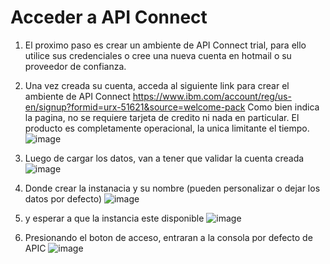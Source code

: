# Acceder a API Connect

1) El proximo paso es crear un ambiente de API Connect trial, para ello utilice sus credenciales o cree una nueva cuenta en hotmail o su proveedor de confianza.

2) Una vez creada su cuenta, acceda al siguiente link para crear el ambiente de API Connect https://www.ibm.com/account/reg/us-en/signup?formid=urx-51621&source=welcome-pack Como bien indica la pagina, no se requiere tarjeta de credito ni nada en particular. El producto es completamente operacional, la unica limitante el tiempo.
![image](https://github.com/user-attachments/assets/71f33d56-76c3-41c9-a7d6-3a46aa43c97b)

3) Luego de cargar los datos, van a tener que validar la cuenta creada
![image](https://github.com/user-attachments/assets/26dde868-d9b7-48cf-8d0a-832cbbe75502)

4) Donde crear la instanacia y su nombre (pueden personalizar o dejar los datos por defecto)
![image](https://github.com/user-attachments/assets/37e24bce-6053-48ca-b797-ba20f0283bd7)

5) y esperar a que la instancia este disponible
![image](https://github.com/user-attachments/assets/3f650369-b34a-4cd0-80c3-3b6e14f068ff)

6) Presionando el boton de acceso, entraran a la consola por defecto de APIC
![image](https://github.com/user-attachments/assets/5166b5c5-0b6f-410f-b931-f304bab9d69e)



